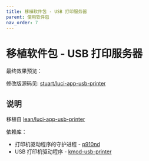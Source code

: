 ```yaml
---
title: 移植软件包 - USB 打印服务器
parent: 使用软件包
nav_order: 7
---
```


# 移植软件包 - USB 打印服务器

最终效果预览：



修改版源码见: [stuart/luci-app-usb-printer](https://github.com/stuarthua/oh-my-openwrt/tree/master/stuart/luci-app-usb-printer)

## 说明

移植自 [lean/luci-app-usb-printer](https://github.com/coolsnowwolf/lede/tree/master/package/lean/luci-app-printer)

依赖库：

* 打印机驱动程序的守护进程 - [p910nd](https://openwrt.org/packages/pkgdata/p910nd)
* USB 打印机驱动程序 - [kmod-usb-printer](https://openwrt.org/packages/pkgdata/kmod-usb-printer)